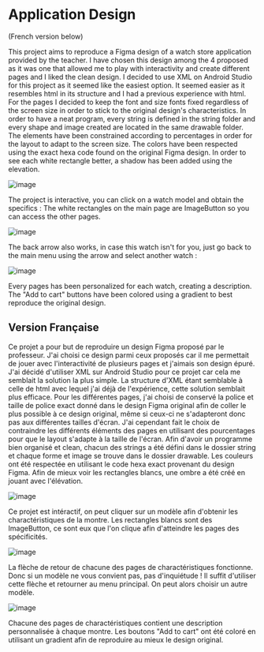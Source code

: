 # Application Design
(French version below)

This project aims to reproduce a Figma design of a watch store application provided by the teacher.
I have chosen this design among the 4 proposed as it was one that allowed me to play with interactivity and create different pages and I liked the clean design.
I decided to use XML on Android Studio for this project as it seemed like the easiest option. It seemed easier as it resembles html in its structure and I had a previous experience with html.
For the pages I decided to keep the font and size fonts fixed regardless of the screen size in order to stick to the original design's characteristics.
In order to have a neat program, every string is defined in the string folder and every shape and image created are located in the same drawable folder.
The elements have been constrained according to percentages in order for the layout to adapt to the screen size.
The colors have been respected using the exact hexa code found on the original Figma design. In order to see each white rectangle better, a shadow has been added using the elevation.

![image](https://github.com/melosamsam/App_Design_Project_1/assets/103419843/e0a28b5c-23a9-4924-b5ae-fba040e7f48d)

The project is interactive, you can click on a watch model and obtain the specifics :
The white rectangles on the main page are ImageButton so you can access the other pages.

![image](https://github.com/melosamsam/App_Design_Project_1/assets/103419843/58fdf224-1842-4bfd-a627-ef6e2f1e0faf)

The back arrow also works, in case this watch isn't for you, just go back to the main menu using the arrow and select another watch :

![image](https://github.com/melosamsam/App_Design_Project_1/assets/103419843/672a03a9-31b2-4fa9-a497-8a16baaf2cb8)

Every pages has been personalized for each watch, creating a description.
The "Add to cart" buttons have been colored using a gradient to best reproduce the original design.


## Version Française

Ce projet a pour but de reproduire un design Figma proposé par le professeur.
J'ai choisi ce design parmi ceux proposés car il me permettait de jouer avec l'interactivité de plusieurs pages et j'aimais son design épuré.
J'ai décidé d'utiliser XML sur Android Studio pour ce projet car cela me semblait la solution la plus simple. La structure d'XML étant semblable à celle de html avec lequel j'ai déjà de l'expérience, cette solution semblait plus efficace.
Pour les différentes pages, j'ai choisi de conservé la police et taille de police exact donné dans le design Figma original afin de coller le plus possible à ce design original, même si ceux-ci ne s'adapteront donc pas aux différentes tailles d'écran. J'ai cependant fait le choix de contraindre les différents éléments des pages en utilisant des pourcentages pour que le layout s'adapte à la taille de l'écran. 
Afin d'avoir un programme bien organisé et clean, chacun des strings a été défini dans le dossier string et chaque forme et image se trouve dans le dossier drawable. 
Les couleurs ont été respectée en utilisant le code hexa exact provenant du design Figma. Afin de mieux voir les rectangles blancs, une ombre a été créé en jouant avec l'élévation.

![image](https://github.com/melosamsam/App_Design_Project_1/assets/103419843/e0a28b5c-23a9-4924-b5ae-fba040e7f48d)

Ce projet est intéractif, on peut cliquer sur un modèle afin d'obtenir les charactéristiques de la montre.
Les rectangles blancs sont des ImageButton, ce sont eux que l'on clique afin d'atteindre les pages des spécificités.

![image](https://github.com/melosamsam/App_Design_Project_1/assets/103419843/58fdf224-1842-4bfd-a627-ef6e2f1e0faf)

La flèche de retour de chacune des pages de charactéristiques fonctionne. Donc si un modèle ne vous convient pas, pas d'inquiétude ! Il suffit d'utiliser cette flèche et retourner au menu principal. On peut alors choisir un autre modèle. 

![image](https://github.com/melosamsam/App_Design_Project_1/assets/103419843/672a03a9-31b2-4fa9-a497-8a16baaf2cb8)

Chacune des pages de charactéristiques contient une description personnalisée à chaque montre.
Les boutons "Add to cart" ont été coloré en utilisant un gradient afin de reproduire au mieux le design original.



